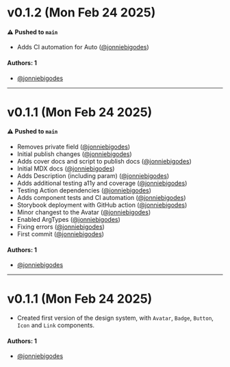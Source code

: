 # v0.1.2 (Mon Feb 24 2025)

#### ⚠️ Pushed to `main`

- Adds CI automation for Auto ([@jonniebigodes](https://github.com/jonniebigodes))

#### Authors: 1

- [@jonniebigodes](https://github.com/jonniebigodes)

---

# v0.1.1 (Mon Feb 24 2025)

#### ⚠️ Pushed to `main`

- Removes private field ([@jonniebigodes](https://github.com/jonniebigodes))
- Initial publish changes ([@jonniebigodes](https://github.com/jonniebigodes))
- Adds cover docs and script to publish docs ([@jonniebigodes](https://github.com/jonniebigodes))
- Initial MDX docs ([@jonniebigodes](https://github.com/jonniebigodes))
- Adds Description (including param) ([@jonniebigodes](https://github.com/jonniebigodes))
- Adds additional testing a11y and coverage ([@jonniebigodes](https://github.com/jonniebigodes))
- Testing Action dependencies ([@jonniebigodes](https://github.com/jonniebigodes))
- Adds component tests and CI automation ([@jonniebigodes](https://github.com/jonniebigodes))
- Storybook deployment with GitHub action ([@jonniebigodes](https://github.com/jonniebigodes))
- Minor changest to the Avatar ([@jonniebigodes](https://github.com/jonniebigodes))
- Enabled ArgTypes ([@jonniebigodes](https://github.com/jonniebigodes))
- Fixing errors ([@jonniebigodes](https://github.com/jonniebigodes))
- First commit ([@jonniebigodes](https://github.com/jonniebigodes))

#### Authors: 1

- [@jonniebigodes](https://github.com/jonniebigodes)

---

# v0.1.1 (Mon Feb 24 2025)

- Created first version of the design system, with `Avatar`, `Badge`, `Button`, `Icon` and `Link` components.

#### Authors: 1

- [@jonniebigodes](https://github.com/jonniebigodes)
